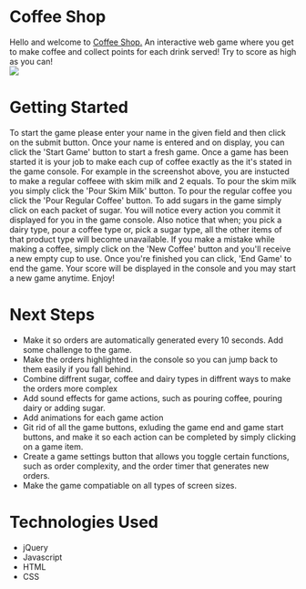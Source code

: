 # Coffee Shop
Hello and welcome to <a href = "https://wraja899.github.io/Coffee_Shop/"> Coffee Shop.</a> An interactive web game where you get to make coffee and collect points for each drink served! Try to score as high as you can!
<br/>
<img src = "https://i.imgur.com/r0JHDVS.png">
# Getting Started
To start the game please enter your name in the given field and then click on the submit button. Once your name is entered and on display, you can click the 'Start Game' button to start a fresh game.
Once a game has been started it is your job to make each cup of coffee exactly as the it's stated in the game console. For example in the screenshot above, you are instucted to 
make a regular coffeee with skim milk and 2 equals. To pour the skim milk you simply click the 'Pour Skim Milk' button. To pour the regular coffee you click the 'Pour Regular Coffee' button. 
To add sugars in the game simply click on each packet of sugar. You will notice every action you commit it displayed for you in the game console. Also notice that when; you pick a dairy type, pour a coffee type
or,
pick a sugar type, all the other items of that product type will become unavailable. If you make a mistake while making a coffee, simply click on the 'New Coffee' button and you'll receive a new empty cup to use. 
Once you're finished you can click, 'End Game' to end the game. Your score will be displayed in the console and you may start a new game anytime. Enjoy! 
# Next Steps
<ul>
<li> Make it so orders are automatically generated every 10 seconds. Add some challenge to the game. </li>
<li> Make the orders highlighted in the console so you can jump back to them easily if you fall behind. </li>
<li> Combine diffrent sugar, coffee and dairy types in diffrent ways to make the orders more complex </li>
<li> Add sound effects for game actions, such as pouring coffee, pouring dairy or adding sugar. </li>
<li> Add animations for each game action </li>
<li> Git rid of all the game buttons, exluding the game end and game start buttons, and make it so each action can be completed by simply clicking on a game item. </li>
<li> Create a game settings button that allows you toggle certain functions, such as order complexity, and the order timer that generates new orders. </li> 
<li> Make the game compatiable on all types of screen sizes. </li>
</ul>
<h1> Technologies Used </h1>
<ul>
<li> jQuery </li>
<li> Javascript </li>
<li> HTML </li>
<li> CSS </li>
</ul>
